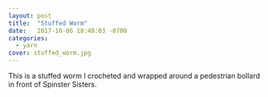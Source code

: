 ```yaml
---
layout: post
title:  "Stuffed Worm"
date:   2017-10-06 18:48:03 -0700
categories:
  - yarn
cover: stuffed_worm.jpg
---
```


This is a stuffed worm I crocheted and wrapped around a pedestrian bollard
in front of Spinster Sisters.
